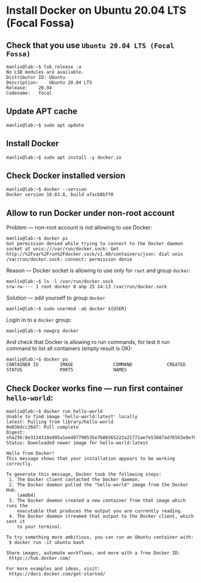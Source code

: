 # Install Docker on Ubuntu 20.04 LTS (Focal Fossa)

## Check that you use `Ubuntu 20.04 LTS (Focal Fossa)`
```
manlix@lab:~$ lsb_release -a
No LSB modules are available.
Distributor ID:	Ubuntu
Description:	Ubuntu 20.04 LTS
Release:	20.04
Codename:	focal
```

## Update APT cache

```
manlix@lab:~$ sudo apt update
```

## Install Docker

```
manlix@lab:~$ sudo apt install -y docker.io

```

## Check Docker installed version

```
manlix@lab:~$ docker --version
Docker version 19.03.8, build afacb8b7f0
```

## Allow to run Docker under non-root account

Problem — non-root account is not allowing to use Docker:
```
manlix@lab:~$ docker ps
Got permission denied while trying to connect to the Docker daemon socket at unix:///var/run/docker.sock: Get http://%2Fvar%2Frun%2Fdocker.sock/v1.40/containers/json: dial unix /var/run/docker.sock: connect: permission denie
```

Reason — Docker socket is allowing to use only for `root` and group `docker`:
```
manlix@lab:~$ ls -l /var/run/docker.sock 
srw-rw---- 1 root docker 0 апр 25 14:13 /var/run/docker.sock
```

Solution — add yourself to group `docker`

```
manlix@lab:~$ sudo usermod -aG docker ${USER}
```

Login in to a `docker` group:
```
manlix@lab:~$ newgrp docker
```

And check that Docker is allowing ro run commands, for test it run command to list all containers (empty result is OK):
```
manlix@lab:~$ docker ps
CONTAINER ID        IMAGE               COMMAND             CREATED             STATUS              PORTS               NAMES
```


## Check Docker works fine — run first container `hello-world`:

```
manlix@lab:~$ docker run hello-world
Unable to find image 'hello-world:latest' locally
latest: Pulling from library/hello-world
0e03bdcc26d7: Pull complete 
Digest: sha256:8e3114318a995a1ee497790535e7b88365222a21771ae7e53687ad76563e8e76
Status: Downloaded newer image for hello-world:latest

Hello from Docker!
This message shows that your installation appears to be working correctly.

To generate this message, Docker took the following steps:
 1. The Docker client contacted the Docker daemon.
 2. The Docker daemon pulled the "hello-world" image from the Docker Hub.
    (amd64)
 3. The Docker daemon created a new container from that image which runs the
    executable that produces the output you are currently reading.
 4. The Docker daemon streamed that output to the Docker client, which sent it
    to your terminal.

To try something more ambitious, you can run an Ubuntu container with:
 $ docker run -it ubuntu bash

Share images, automate workflows, and more with a free Docker ID:
 https://hub.docker.com/

For more examples and ideas, visit:
 https://docs.docker.com/get-started/
 ```
